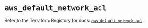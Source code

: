# `aws_default_network_acl`

Refer to the Terraform Registory for docs: [`aws_default_network_acl`](https://www.terraform.io/docs/providers/aws/r/default_network_acl).
